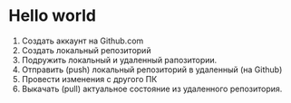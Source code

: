 # Hello world

1. Создать аккаунт на Github.com
2. Создать локальный репозиторий
3. Подружить локальный и удаленный рапозитории.
4. Отправить (push) локальный репозиторий в удаленный (на Github)
5. Провести изменения с другого ПК
6. Выкачать (pull) актуальное состояние из удаленного репозитория.
